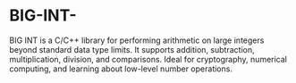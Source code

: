 # BIG-INT-
BIG INT is a C/C++ library for performing arithmetic on large integers beyond standard data type limits. It supports addition, subtraction, multiplication, division, and comparisons. Ideal for cryptography, numerical computing, and learning about low-level number operations.
